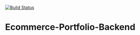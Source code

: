 [![Build Status](https://travis-ci.com/Eyiperez/Ecommerce-Portfolio-Backend.svg?branch=master)](https://travis-ci.com/Eyiperez/Ecommerce-Portfolio-Backend)
# Ecommerce-Portfolio-Backend
